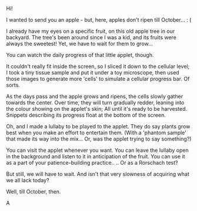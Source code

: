 Hi! 

I wanted to send you an apple - but, here, apples don't ripen till October... : (

I already have my eyes on a specific fruit, on this old apple tree in our backyard. The tree's been around since I was a kid, and its fruits were always the sweetest!
Yet, we have to wait for them to grow... 


You can watch the daily progress of that little applet, though.


It couldn't really fit inside the screen, so I sliced it down to the cellular level; I took a tiny tissue sample and put it under a toy microscope, then used those images to generate more 'cells' to simulate a cellular progress bar. Of sorts.

As the days pass and the apple grows and ripens, the cells slowly gather towards the center. Over time, they will turn gradually redder, leaning into the colour showing on the applet's skin; All until it's ready to be harvested. 
Snippets describing its progress float at the bottom of the screen.


Oh, and I made a lullaby to be played to the applet. They do say plants grow best when you make an effort to entertain them.
(With a 'phantom sample' that made its way into the mix... Or, was the applet trying to say something?)


You can visit the applet whenever you want. 
You can leave the lullaby open in the background and listen to it in anticipation of the fruit. 
You can use it as a part of your patience-building practice.. 
.. Or as a Rorschach test?


But still, we will have to wait. And isn't that very slowness of acquiring what we all lack today?




Well, till October, then.

A

###
